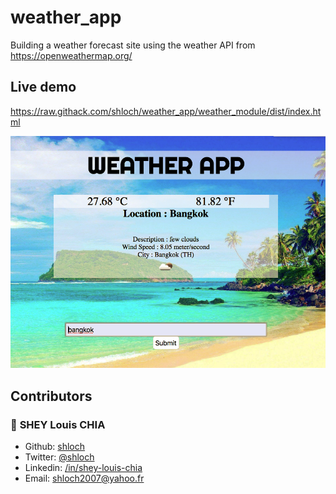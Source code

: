 # weather_app

Building a weather forecast site using the weather API from https://openweathermap.org/


## Live demo

https://raw.githack.com/shloch/weather_app/weather_module/dist/index.html

![alt text](https://github.com/shloch/weather_app/blob/weather_module/dist/assets/screenshot_weather.png)

## Contributors

### 👤 **SHEY Louis CHIA**

- Github: [shloch](https://github.com/shloch)
- Twitter: [@shloch](https://twitter.com/shloch)
- Linkedin: [/in/shey-louis-chia](https://www.linkedin.com/in/shey-louis-chia)
- Email: shloch2007@yahoo.fr

